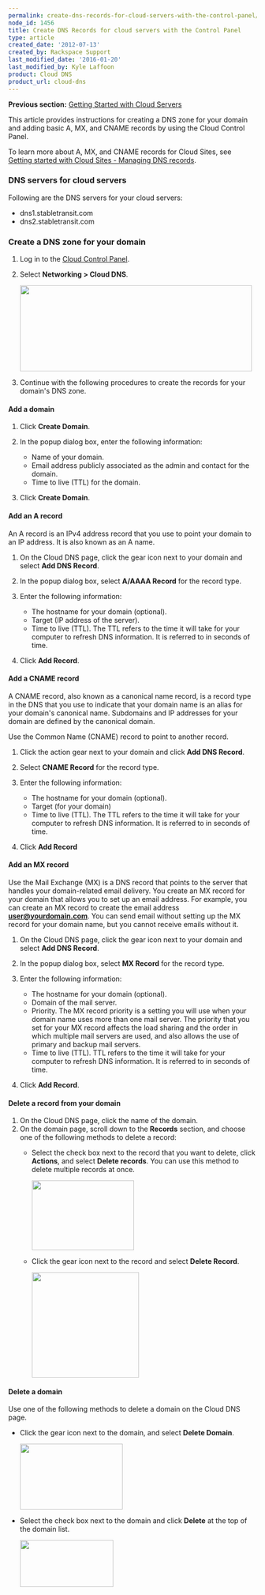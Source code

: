 ```yaml
---
permalink: create-dns-records-for-cloud-servers-with-the-control-panel/
node_id: 1456
title: Create DNS Records for cloud servers with the Control Panel
type: article
created_date: '2012-07-13'
created_by: Rackspace Support
last_modified_date: '2016-01-20'
last_modified_by: Kyle Laffoon
product: Cloud DNS
product_url: cloud-dns
---
```


**Previous section:** [Getting Started with Cloud
Servers](/how-to/create-a-cloud-server)

This article provides instructions for creating a DNS zone for your
domain and adding basic A, MX, and CNAME records by using the Cloud
Control Panel.

To learn more about A, MX, and CNAME records for Cloud Sites, see
[Getting started with Cloud Sites - Managing DNS
records](/how-to/getting-started-with-cloud-sites-managing-dns-records).



### DNS servers for cloud servers

Following are the DNS servers for your cloud servers:

-   dns1.stabletransit.com
-   dns2.stabletransit.com



### Create a DNS zone for your domain

1.  Log in to the [Cloud Control Panel](https://mycloud.rackspace.com).
2.  Select **Networking &gt; Cloud DNS**.

    <img src="{% asset_path cloud-dns/create-dns-records-for-cloud-servers-with-the-control-panel/Screen%20Shot%202015-01-16%20at%201.12.55%20PM.png %}" width="470" height="174" />

3.  Continue with the following procedures to create the records for
    your domain's DNS zone.



#### Add a domain

1.  Click **Create Domain**.
2.  In the popup dialog box, enter the following information:
    -   Name of your domain.
    -   Email address publicly associated as the admin and contact for
        the domain.
    -   Time to live (TTL) for the domain.

3.  Click **Create Domain**.



#### Add an A record

An A record is an IPv4 address record that you use to point your domain
to an IP address. It is also known as an A name.

1.  On the Cloud DNS page, click the gear icon next to your domain and
    select **Add DNS Record**.
2.  In the popup dialog box, select **A/AAAA Record** for the
    record type.
3.  Enter the following information:
    -   The hostname for your domain (optional).
    -   Target (IP address of the server).
    -   Time to live (TTL). The TTL refers to the time it will take for
        your computer to refresh DNS information. It is referred to in
        seconds of time.

4.  Click **Add Record**.



#### Add a CNAME record

A CNAME record, also known as a canonical name record, is a record type
in the DNS that you use to indicate that your domain name is an alias
for your domain's canonical name. Subdomains and IP addresses for your
domain are defined by the canonical domain.

Use the Common Name (CNAME) record to point to another record.

1.  Click the action gear next to your domain and click **Add DNS
    Record**.
2.  Select **CNAME Record** for the record type.
3.  Enter the following information:
    -   The hostname for your domain (optional).
    -   Target (for your domain)
    -   Time to live (TTL). The TTL refers to the time it will take for
        your computer to refresh DNS information. It is referred to in
        seconds of time.

4.  Click **Add Record**



#### Add an MX record

Use the Mail Exchange (MX) is a DNS record that points to the server
that handles your domain-related email delivery. You create an MX record
for your domain that allows you to set up an email address. For example,
you can create an MX record to create the email address
**user@yourdomain.com**. You can send email without setting up the MX
record for your domain name, but you cannot receive emails without it.

1.  On the Cloud DNS page, click the gear icon next to your domain and
    select **Add DNS Record**.
2.  In the popup dialog box, select **MX Record** for the record type.
3.  Enter the following information:
    -   The hostname for your domain (optional).
    -   Domain of the mail server.
    -   Priority. The MX record priority is a setting you will use when
        your domain name uses more than one mail server. The priority
        that you set for your MX record affects the load sharing and the
        order in which multiple mail servers are used, and also allows
        the use of primary and backup mail servers.
    -   Time to live (TTL). TTL refers to the time it will take for your
        computer to refresh DNS information. It is referred to in
        seconds of time.

4.  Click **Add Record**.



#### Delete a record from your domain

1.  On the Cloud DNS page, click the name of the domain.
2.  On the domain page, scroll down to the **Records** section, and
    choose one of the following methods to delete a record:
    -   Select the check box next to the record that you want to delete,
        click **Actions**, and select **Delete records**. You can use
        this method to delete multiple records at once.

        <img src="{% asset_path cloud-dns/create-dns-records-for-cloud-servers-with-the-control-panel/Screen%20Shot%202015-01-16%20at%205.29.36%20PM.png %}" width="207" height="141" />

    -   Click the gear icon next to the record and select **Delete
        Record**.

        <img src="{% asset_path cloud-dns/create-dns-records-for-cloud-servers-with-the-control-panel/Screen%20Shot%202015-01-16%20at%203.27.52%20PM_0.png %}" width="217" height="213" />



#### Delete a domain

Use one of the following methods to delete a domain on the Cloud DNS
page.

-   Click the gear icon next to the domain, and select **Delete
    Domain**.

    <img src="{% asset_path cloud-dns/create-dns-records-for-cloud-servers-with-the-control-panel/Screen%20Shot%202015-01-16%20at%205.13.13%20PM.png %}" width="208" height="133" />

-   Select the check box next to the domain and click **Delete** at the
    top of the domain list.

    <img src="{% asset_path cloud-dns/create-dns-records-for-cloud-servers-with-the-control-panel/Screen%20Shot%202015-01-16%20at%205.12.52%20PM.png %}" width="189" height="95" />
